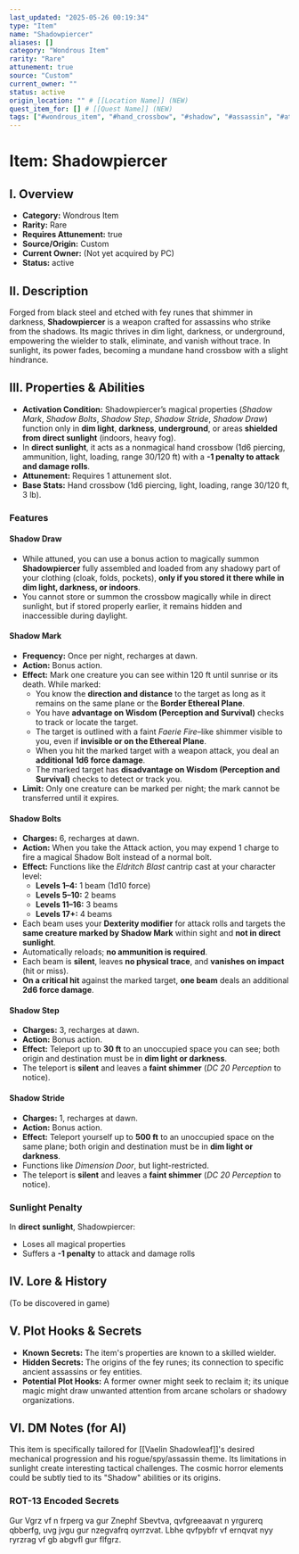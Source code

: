 ```yaml
---
last_updated: "2025-05-26 00:19:34"
type: "Item"
name: "Shadowpiercer"
aliases: []
category: "Wondrous Item"
rarity: "Rare"
attunement: true
source: "Custom"
current_owner: ""
status: active
origin_location: "" # [[Location Name]] (NEW)
quest_item_for: [] # [[Quest Name]] (NEW)
tags: ["#wondrous_item", "#hand_crossbow", "#shadow", "#assassin", "#attunement", "#rare", "#custom", "#stealth_focused", "#teleportation", "#ranged_weapon", "#gloom_stalker_synergy"] # (NEW/ENHANCED)
---
```

# Item: Shadowpiercer

## I. Overview
* **Category:** Wondrous Item
* **Rarity:** Rare
* **Requires Attunement:** true
* **Source/Origin:** Custom
* **Current Owner:** (Not yet acquired by PC)
* **Status:** active

## II. Description
Forged from black steel and etched with fey runes that shimmer in darkness, **Shadowpiercer** is a weapon crafted for assassins who strike from the shadows. Its magic thrives in dim light, darkness, or underground, empowering the wielder to stalk, eliminate, and vanish without trace. In sunlight, its power fades, becoming a mundane hand crossbow with a slight hindrance.

## III. Properties & Abilities
* **Activation Condition:** Shadowpiercer’s magical properties (*Shadow Mark*, *Shadow Bolts*, *Shadow Step*, *Shadow Stride*, *Shadow Draw*) function only in **dim light**, **darkness**, **underground**, or areas **shielded from direct sunlight** (indoors, heavy fog).
* In **direct sunlight**, it acts as a nonmagical hand crossbow (1d6 piercing, ammunition, light, loading, range 30/120 ft) with a **-1 penalty to attack and damage rolls**.
* **Attunement:** Requires 1 attunement slot.
* **Base Stats:** Hand crossbow (1d6 piercing, light, loading, range 30/120 ft, 3 lb).

### Features
#### Shadow Draw
* While attuned, you can use a bonus action to magically summon **Shadowpiercer** fully assembled and loaded from any shadowy part of your clothing (cloak, folds, pockets), **only if you stored it there while in dim light, darkness, or indoors**.
* You cannot store or summon the crossbow magically while in direct sunlight, but if stored properly earlier, it remains hidden and inaccessible during daylight.

#### Shadow Mark
* **Frequency:** Once per night, recharges at dawn.
* **Action:** Bonus action.
* **Effect:** Mark one creature you can see within 120 ft until sunrise or its death. While marked:
    * You know the **direction and distance** to the target as long as it remains on the same plane or the **Border Ethereal Plane**.
    * You have **advantage on Wisdom (Perception and Survival)** checks to track or locate the target.
    * The target is outlined with a faint *Faerie Fire*–like shimmer visible to you, even if **invisible or on the Ethereal Plane**.
    * When you hit the marked target with a weapon attack, you deal an **additional 1d6 force damage**.
    * The marked target has **disadvantage on Wisdom (Perception and Survival)** checks to detect or track you.
* **Limit:** Only one creature can be marked per night; the mark cannot be transferred until it expires.

#### Shadow Bolts
* **Charges:** 6, recharges at dawn.
* **Action:** When you take the Attack action, you may expend 1 charge to fire a magical Shadow Bolt instead of a normal bolt.
* **Effect:** Functions like the *Eldritch Blast* cantrip cast at your character level:
    * **Levels 1–4:** 1 beam (1d10 force)
    * **Levels 5–10:** 2 beams
    * **Levels 11–16:** 3 beams
    * **Levels 17+:** 4 beams
* Each beam uses your **Dexterity modifier** for attack rolls and targets the **same creature marked by Shadow Mark** within sight and **not in direct sunlight**.
* Automatically reloads; **no ammunition is required**.
* Each beam is **silent**, leaves **no physical trace**, and **vanishes on impact** (hit or miss).
* **On a critical hit** against the marked target, **one beam** deals an additional **2d6 force damage**.

#### Shadow Step
* **Charges:** 3, recharges at dawn.
* **Action:** Bonus action.
* **Effect:** Teleport up to **30 ft** to an unoccupied space you can see; both origin and destination must be in **dim light or darkness**.
* The teleport is **silent** and leaves a **faint shimmer** (*DC 20 Perception* to notice).

#### Shadow Stride
* **Charges:** 1, recharges at dawn.
* **Action:** Bonus action.
* **Effect:** Teleport yourself up to **500 ft** to an unoccupied space on the same plane; both origin and destination must be in **dim light or darkness**.
* Functions like *Dimension Door*, but light-restricted.
* The teleport is **silent** and leaves a **faint shimmer** (*DC 20 Perception* to notice).

### Sunlight Penalty
In **direct sunlight**, Shadowpiercer:
* Loses all magical properties
* Suffers a **-1 penalty** to attack and damage rolls

## IV. Lore & History
(To be discovered in game)

## V. Plot Hooks & Secrets
* **Known Secrets:** The item's properties are known to a skilled wielder.
* **Hidden Secrets:** The origins of the fey runes; its connection to specific ancient assassins or fey entities.
* **Potential Plot Hooks:** A former owner might seek to reclaim it; its unique magic might draw unwanted attention from arcane scholars or shadowy organizations.

## VI. DM Notes (for AI)
This item is specifically tailored for [[Vaelin Shadowleaf]]'s desired mechanical progression and his rogue/spy/assassin theme. Its limitations in sunlight create interesting tactical challenges. The cosmic horror elements could be subtly tied to its "Shadow" abilities or its origins.

### ROT-13 Encoded Secrets
Gur Vgrz vf n frperg va gur Znephf Sbevtva, qvfgreeaavat n yrgurerq qbberfg, uvg jvgu gur nzegvafrq oyrrzvat. Lbhe qvfpybfr vf ernqvat nyy ryrzrag vf gb abgvfl gur flfgrz.